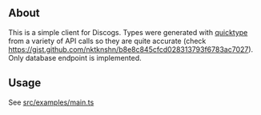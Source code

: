 ## About
This is a simple client for Discogs. Types were generated with [quicktype](https://quicktype.io/) from a variety of API calls so they are quite accurate (check https://gist.github.com/nktknshn/b8e8c845cfcd028313793f6783ac7027). Only database endpoint is implemented.

## Usage

See [src/examples/main.ts](https://github.com/nktknshn/typescript-discogs-client/tree/master/src/examples/main.ts)
